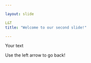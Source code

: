 ```yaml
---

layout: slide

L&T
title: "Welcome to our second slide!"

---
```


Your text

Use the left arrow to go back!
